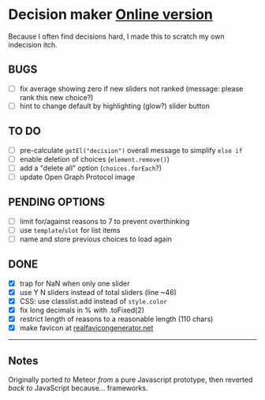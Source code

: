# Decision maker [Online version](https://daveeveritt.github.io/decision-maker/)

Because I often find decisions hard, I made this to scratch my own indecision itch.

## BUGS

- [ ] fix average showing zero if new sliders not ranked (message: please rank this new choice?)
- [ ] hint to change default by highlighting (glow?) slider button

## TO DO

- [ ] pre-calculate `getEl("decision")` overall message to simplify `else if`
- [ ] enable deletion of choices (`element.remove()`)
- [ ] add a "delete all" option (`choices.forEach`?)
- [ ] update Open Graph Protocol image

## PENDING OPTIONS

- [ ] limit for/against reasons to 7 to prevent overthinking
- [ ] use `template`/`slot` for list items
- [ ] name and store previous choices to load again

## DONE

- [x] trap for NaN when only one slider
- [x] use Y N sliders instead of total sliders (line ~46)
- [x] CSS: use classlist.add instead of `style.color`
- [x] fix long decimals in % with .toFixed(2)
- [x] restrict length of reasons to a reasonable length (110 chars)
- [x] make favicon at [realfavicongenerator.net](https://realfavicongenerator.net/your-favicon-is-ready)

<!-- ## Greame’s suggestion

For the model, remove "for" and "against" to simplify. Just take the average or the weighted average if you add weights (0.0 - 1.0). For the interface, address each individual item in isolation to allow for a clear focus. You can present the summary on a separate page to avoid distraction. All handled via localstorage or similar. -->

---

## Notes

Originally ported *to* Meteor *from* a pure Javascript prototype, then reverted *back to* JavaScript because… frameworks.
